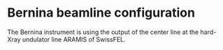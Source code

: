 # Bernina beamline configuration
The Bernina instrument is using the output of the center line at the hard-Xray undulator line ARAMIS of SwissFEL. 

